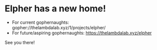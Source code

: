 # Elpher has a new home!

* For current gophernaughts: gopher://thelambdalab.xyz/1/projects/elpher/
* For future/aspiring gophernaughts: https://thelambdalab.xyz/elpher

See you there!
